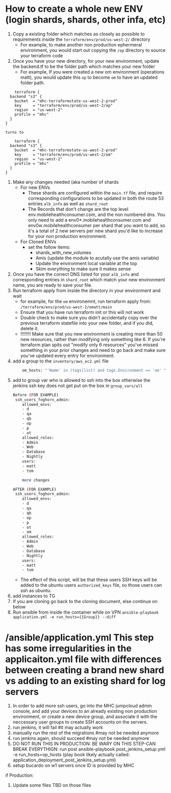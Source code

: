 # How to create a whole new ENV (login shards, shards, other infa, etc)

1. Copy a existing folder which matches as closely as possible to requirements inside the `terraform/env/prod/us-west-2/` directory
    * For example, to make another non production ephermeral environment, you would start out copying the `/op` directory to source your terraform code
1. Once you have your new directory, for your new environment, update the backend.tf to be the folder path which matches your new folder
    * For example, If you were created a new om environment (operations matt), you would update this `op` to become `om` to have an updated folder path.
```
    terraform {
  backend "s3" {
    bucket  = "mhc-terraformstate-us-west-2-prod"
    key     = "terraform/env/prod/us-west-2/op"
    region  = "us-west-2"
    profile = "mhc"
  }
}

turns to 

    terraform {
  backend "s3" {
    bucket  = "mhc-terraformstate-us-west-2-prod"
    key     = "terraform/env/prod/us-west-2/om"
    region  = "us-west-2"
    profile = "mhc"
  }
}
``` 

1. Make any changes needed (aka number of shards
    * For new ENVs
        * These shards are configured within the `main.tf` file, and require corresponding configurations to be updated in both the route 53 entries `alb_info` as well as `shard_root`
        * The Records that don't change are the top level env.mobilehealthconsumer.com, and the non numbered dns. You only need to add a env0*.mobilehealthconsumer.com and env0*w*.mobilehealthconsumer per shard that you want to add, so it's a total of 2 new servers per new shard you'd like to increase for your non production environment. 
    * For Cloned ENVs
        * set the follow items:
            * shards_with_new_volumes
            * Amis (update the module to acutally use the amis variable)
            * Update the environment local variable at the top
            * Skim everything to make sure it makes sense
1. Once you have the correct DNS listed for your `alb_info` and corresponding entries in `shard_root` which match your new environment name, you are ready to save your file.
1. Run terraform apply from inside the directory in your environment and wait
    * for example, for the `om` environemnt, run terraform apply from: `/terraform/env/prod/us-west-2/omatt/main`
    * Ensure that you have run terraform init or this will not work
    * Double check to make sure you didn't accidentally copy over the previous terraform statefile into your new folder, and if you did, delete it.
    * !!!!!!!! Make sure that you new environment is creating more than 50 new resources, rather than modifying only something like 6. If you're terraform plan spits out "modify only 6 resources" you've missed something in your prior changes and need to go back and make sure you've updated every entry for environment. 
1. add a group to the `inventory/aws_ec2.yml` file
    ```bash
        om_hosts: "'Name' in (tags|list) and tags.Environment == 'om' "
    ```
1. add to group var who is allowed to ssh into the box otherwise the jenkins ssh key does not get put on the box in `group_vars/all`
    ```bash
    Before (FOR EXAMPLE)
     ssh_users_foghorn_admin:
        allowed_envs:
        - d
        - qa
        - qb
        - op
        - p
        - ot
        allowed_roles:
        - Admin
        - Web
        - Database
        - Nightly
        users:
        - matt
        - tom

        more changes
    
    AFTER (FOR EXAMPLE)
     ssh_users_foghorn_admin:
        allowed_envs:
        - d
        - qa
        - qb
        - op
        - p
        - ot
        - om
        allowed_roles:
        - Admin
        - Web
        - Database
        - Nightly
        users:
        - matt
        - tom
    ```
    * The effect of this script, will be that these users SSH keys will be added to the ubuntu users `authorized_keys` file, so those users can ssh as ubuntu.
1. add instances to TG
1. If you are cloning go back to the cloning document, else continue on below
1. Run ansible from inside the container while on VPN `ansible-playbook application.yml -e run_hosts={{Group}} --diff`
# /ansible/application.yml This step has some irregularities in the applicaiton.yml file with differences between creating a brand new shard vs adding to an existing shard for log servers
1. In order to add more ssh users, go into the MHC jumpcloud admin console, and add your devices to an already existing non production environment, or create a new device group, and associate it with the neccessary user groups to create SSH accounts on the servers.
1. run jenkins, it will fail #it may actually work
1. manually run the rest of the migrations #may not be needed anymore
1. run jenkins again, should succeed #may not be needed anymore
1. DO NOT RUN THIS IN PRODUCTION: BE WARY ON THIS STEP-CAN BREAK EVERYTHIGN: run post ansible-playbook post_jenkins_setup.yml -e run_hosts=op_hosts (play book likely actually called: application_deployment_post_jenkins_setup.yml)
1. setup bucardo on w1 servers once ID is provided by MHC

if Production:
1. Update some files TBD on those files

